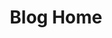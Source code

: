 ---
home: true
layout: BlogHome
icon: home
title: Blog Home
heroText: TheRedCube
heroFullScreen: true
tagline: CTF Team of the University of Applied Sciences Munich
bgImage: assets/images/cube.gif
---